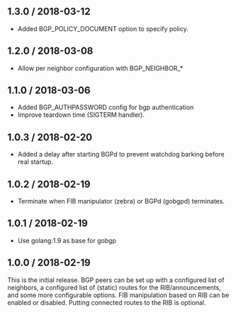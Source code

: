 ## 1.3.0 / 2018-03-12

* Added BGP_POLICY_DOCUMENT option to specify policy.

## 1.2.0 / 2018-03-08

* Allow per neighbor configuration with BGP_NEIGHBOR_*

## 1.1.0 / 2018-03-06

* Added BGP_AUTHPASSWORD config for bgp authentication
* Improve teardown time (SIGTERM handler).

## 1.0.3 / 2018-02-20

* Added a delay after starting BGPd to prevent watchdog barking before real startup.

## 1.0.2 / 2018-02-19

* Terminate when FIB manipulator (zebra) or BGPd (gobgpd) terminates.

## 1.0.1 / 2018-02-19

* Use golang:1.9 as base for gobgp

## 1.0.0 / 2018-02-19

This is the initial release.
BGP peers can be set up with a configured list of neighbors,
a configured list of (static) routes for the RIB/announcements,
and some more configurable options.
FIB manipulation based on RIB can be enabled or disabled.
Putting connected routes to the RIB is optional.

